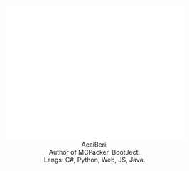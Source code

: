<div align="center"><img src="main.svg" width="400" height="300"></div>
<div align="center">AcaiBerii</div>
<div align="center">Author of MCPacker, BootJect.</div>
<div align="center">Langs: C#, Python, Web, JS, Java.</div>
